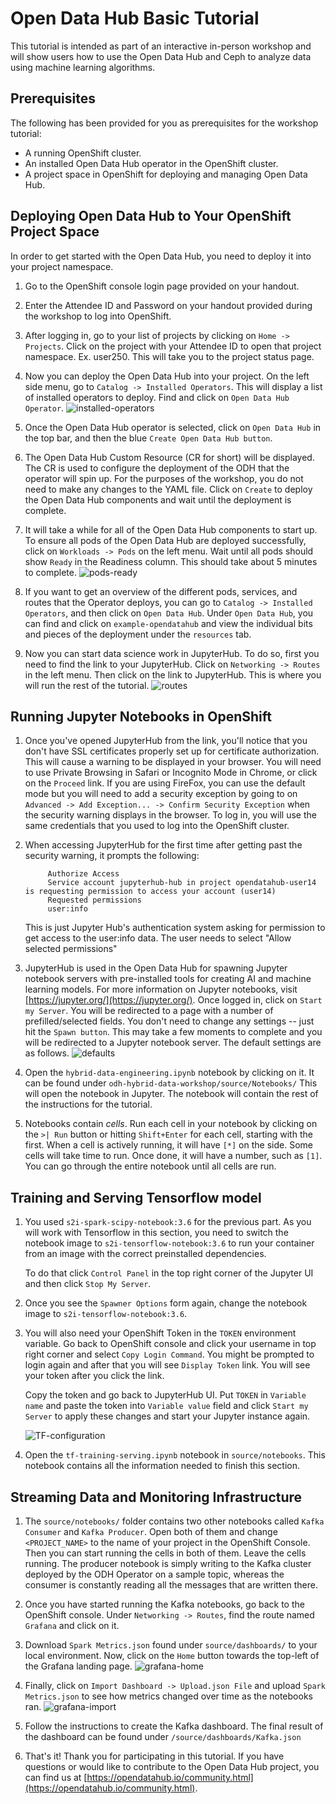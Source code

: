 # Open Data Hub Basic Tutorial

This tutorial is intended as part of an interactive in-person workshop and will show users how to use the Open Data Hub and Ceph to analyze data using machine learning algorithms.

## Prerequisites

The following has been provided for you as prerequisites for the workshop tutorial:

- A running OpenShift cluster.
- An installed Open Data Hub operator in the OpenShift cluster.
- A project space in OpenShift for deploying and managing Open Data Hub.

## Deploying Open Data Hub to Your OpenShift Project Space

In order to get started with the Open Data Hub, you need to deploy it into your project namespace.

1. Go to the OpenShift console login page provided on your handout.

2. Enter the Attendee ID and Password on your handout provided during the workshop to log into OpenShift.

3. After logging in, go to your list of projects by clicking on `Home -> Projects`.  Click on the project with your Attendee ID to open that project namespace. Ex. user250.  This will take you to the project status page.

4. Now you can deploy the Open Data Hub into your project.  On the left side menu, go to `Catalog -> Installed Operators`.  This will display a list of installed operators to deploy.  Find and click on `Open Data Hub Operator`.
 ![installed-operators](../images/installed-operators.png)

5. Once the Open Data Hub operator is selected, click on `Open Data Hub` in the top bar, and then the blue `Create Open Data Hub button`.

6. The Open Data Hub Custom Resource (CR for short) will be displayed. The CR is used to configure the deployment of the ODH that the operator will spin up. For the purposes of the workshop, you do not need to make any changes to the YAML file. Click on `Create` to deploy the Open Data Hub components and wait until the deployment is complete.

7. It will take a while for all of the Open Data Hub components to start up.  To ensure all pods of the Open Data Hub are deployed successfully, click on `Workloads -> Pods` on the left menu. Wait until all pods should show `Ready` in the Readiness column. This should take about 5 minutes to complete.
![pods-ready](../images/pods-ready.png)

8. If you want to get an overview of the different pods, services, and routes that the Operator deploys, you can go to `Catalog -> Installed Operators`, and then click on `Open Data Hub`. Under `Open Data Hub`, you can find and click on `example-opendatahub` and view the individual bits and pieces of the deployment under the `resources` tab.

9. Now you can start data science work in JupyterHub.  To do so, first you need to find the link to your JupyterHub.  Click on `Networking -> Routes` in the left menu.  Then click on the link to JupyterHub.  This is where you will run the rest of the tutorial.
![routes](../images/routes.png)

## Running Jupyter Notebooks in OpenShift

1. Once you've opened JupyterHub from the link, you'll notice that you don't have SSL certificates properly set up for certificate authorization.  This will cause a warning to be displayed in your browser. You will need to use Private Browsing in Safari or Incognito Mode in Chrome, or click on the `Proceed` link.  If you are using FireFox, you can use the default mode but you will need to add a security exception by going to on `Advanced -> Add Exception... -> Confirm Security Exception` when the security warning displays in the browser. To log in, you will use the same credentials that you used to log into the OpenShift cluster.

2. When accessing JupyterHub for the first time after getting past the security warning, it prompts the following:

            Authorize Access
            Service account jupyterhub-hub in project opendatahub-user14 is requesting permission to access your account (user14)
            Requested permissions
            user:info
    This is just Jupyter Hub's authentication system asking for permission to get access to the user:info data. The user needs to select "Allow selected permissions"

3. JupyterHub is used in the Open Data Hub for spawning Jupyter notebook servers with pre-installed tools for creating AI and machine learning models. For more information on Jupyter notebooks, visit [https://jupyter.org/](https://jupyter.org/). Once logged in, click on `Start my Server`. You will be redirected to a page with a number of prefilled/selected fields. You don't need to change any settings -- just hit the `Spawn button`. This may take a few moments to complete and you will be redirected to a Jupyter notebook server. The default settings are as follows.
![defaults](../images/defaults.png)

4. Open the `hybrid-data-engineering.ipynb` notebook by clicking on it. It can be found under `odh-hybrid-data-workshop/source/Notebooks/` This will open the notebook in Jupyter.  The notebook will contain the rest of the instructions for the tutorial.

5. Notebooks contain *cells*.  Run each cell in your notebook by clicking on the `>| Run` button or hitting `Shift+Enter` for each cell, starting with the first.  When a cell is actively running, it will have `[*]` on the side.  Some cells will take time to run.  Once done, it will have a number, such as `[1]`.  You can go through the entire notebook until all cells are run.

## Training and Serving Tensorflow model

1. You used `s2i-spark-scipy-notebook:3.6` for the previous part. As you will work with Tensorflow in this section, you need to switch the notebook image to `s2i-tensorflow-notebook:3.6` to run your container from an image with the correct preinstalled dependencies.

    To do that click `Control Panel` in the top right corner of the Jupyter UI and then click `Stop My Server`.

2. Once you see the `Spawner Options` form again, change the notebook image to `s2i-tensorflow-notebook:3.6`.

3. You will also need your OpenShift Token in the `TOKEN` environment variable. Go back to OpenShift console and click your username in top right corner and select `Copy Login Command`. You might be prompted to login again and after that you will see `Display Token` link. You will see your token after you click the link.

    Copy the token and go back to JupyterHub UI. Put `TOKEN` in `Variable name` and paste the token into `Variable value` field and click `Start my Server` to apply these changes and start your Jupyter instance again.

    ![TF-configuration](../images/tf-config.png)

4. Open the `tf-training-serving.ipynb` notebook in `source/notebooks`. This notebook contains all the information needed to finish this section.

## Streaming Data and Monitoring Infrastructure

1. The `source/notebooks/` folder contains two other notebooks called `Kafka Consumer` and `Kafka Producer`. Open both of them and change `<PROJECT_NAME>` to the name of your project in the OpenShift Console. Then you can start running the cells in both of them. Leave the cells running. The producer notebook is simply writing to the Kafka cluster deployed by the ODH Operator on a sample topic, whereas the consumer is constantly reading all the messages that are written there.

2. Once you have started running the Kafka notebooks, go back to the OpenShift console. Under `Networking -> Routes`, find the route named `Grafana` and click on it.

3. Download `Spark Metrics.json` found under `source/dashboards/` to your local environment. Now, click on the `Home` button towards the top-left of the Grafana landing page.
![grafana-home](../images/grafana-home.png)

4. Finally, click on `Import Dashboard -> Upload.json File` and upload `Spark Metrics.json` to see how metrics changed over time as the notebooks ran.
![grafana-import](../images/grafana-import.png)

5. Follow the instructions to create the Kafka dashboard. The final result of the dashboard can be found under `/source/dashboards/Kafka.json`

6. That's it!  Thank you for participating in this tutorial.  If you have questions or would like to contribute to the Open Data Hub project, you can find us at [https://opendatahub.io/community.html](https://opendatahub.io/community.html).
